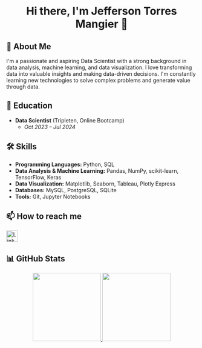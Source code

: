 <div align="center">
<h1 align="center">Hi there, I'm Jefferson Torres Mangier 👋
</h1>
</div>

## 🚀 About Me

I'm a passionate and aspiring Data Scientist with a strong background in data analysis, machine learning, and data visualization. I love transforming data into valuable insights and making data-driven decisions. I'm constantly learning new technologies to solve complex problems and generate value through data.

## 💼 Education

- **Data Scientist** (Tripleten, Online Bootcamp)
  - *Oct 2023 – Jul 2024*

## 🛠️ Skills

- **Programming Languages:** Python, SQL
- **Data Analysis & Machine Learning:** Pandas, NumPy, scikit-learn, TensorFlow, Keras
- **Data Visualization:** Matplotlib, Seaborn, Tableau, Plotly Express
- **Databases:** MySQL, PostgreSQL, SQLite
- **Tools:** Git, Jupyter Notebooks


## 📫 How to reach me

<a href="https://www.linkedin.com/in/jefferson-torres-mangier-731b87178">
  <img src="https://upload.wikimedia.org/wikipedia/commons/8/81/LinkedIn_icon.svg" alt="LinkedIn" width="30"/>
</a>

## 📊 GitHub Stats

<p align="center">
<a href="https://github.com/JeffersonMangier">
  <img height="180em" src="https://github-readme-stats-eight-theta.vercel.app/api?username=JeffersonMangier&show_icons=true&theme=algolia&include_all_commits=true&count_private=true"/>
  <img height="180em" src="https://github-readme-stats-eight-theta.vercel.app/api/top-langs/?username=JeffersonMangier&layout=compact&langs_count=8&theme=algolia"/>
</a>
</p>
